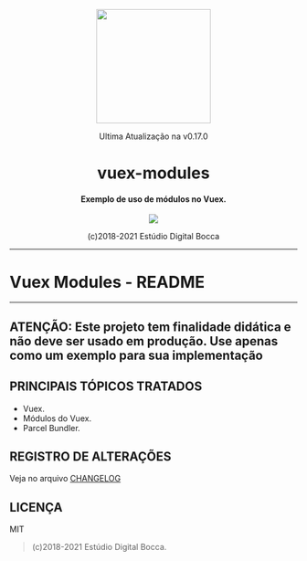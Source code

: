 <p align="center">
  <img src="https://estudiodigitalbocca.com.br/edb-logo.svg" width="200px">
  <p align="center">Ultima Atualização na v0.17.0</p>
  <h1 align="center">vuex-modules</h1>
  <h4 align="center">
    Exemplo de uso de módulos no Vuex.
  </h4>
  <p align="center">
    <img src="https://badgen.net/badge/version/v0.17.0/orange">
  </p>
  <p align="center">(c)2018-2021 Estúdio Digital Bocca</p>
</p>

---

# Vuex Modules - README

---

## ATENÇÃO: Este projeto tem finalidade didática e não deve ser usado em produção. Use apenas como um exemplo para sua implementação

## PRINCIPAIS TÓPICOS TRATADOS

- Vuex.
- Módulos do Vuex.
- Parcel Bundler.

## REGISTRO DE ALTERAÇÕES

Veja no arquivo [CHANGELOG](CHANGELOG.md)

## LICENÇA

MIT

> (c)2018-2021 Estúdio Digital Bocca.
